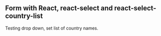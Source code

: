 ## Form with React, react-select and react-select-country-list

Testing drop down, set list of country names.
